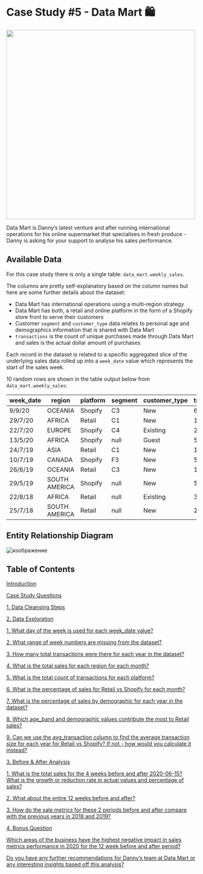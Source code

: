 # Case Study #5 - Data Mart  :shopping:

<img src="https://user-images.githubusercontent.com/98699089/156627083-8535d998-15ef-4c28-b339-978eeb54574a.png" width="500">

Data Mart is Danny’s latest venture and after running international operations for his online supermarket that specialises in fresh produce - Danny is asking for your support to analyse his sales performance.

## Available Data

For this case study there is only a single table: `data_mart.weekly_sales`.

The columns are pretty self-explanatory based on the column names but here are some further details about the dataset:
- Data Mart has international operations using a multi-region strategy
- Data Mart has both, a retail and online platform in the form of a Shopify store front to serve their customers
- Customer `segment` and `customer_type` data relates to personal age and demographics information that is shared with Data Mart
- `transactions` is the count of unique purchases made through Data Mart and sales is the actual dollar amount of purchases

Each record in the dataset is related to a specific aggregated slice of the underlying sales data rolled up into a `week_date` value which represents the start of the sales week.

10 random rows are shown in the table output below from `data_mart.weekly_sales`:

| week_date | region        | platform | segment | customer_type | transactions | sales      |
|-----------|---------------|----------|---------|---------------|--------------|------------|
| 9/9/20    | OCEANIA       | Shopify  | C3      | New           | 610          | 110033.89  |
| 29/7/20   | AFRICA        | Retail   | C1      | New           | 110692       | 3053771.19 |
| 22/7/20   | EUROPE        | Shopify  | C4      | Existing      | 24           | 8101.54    |
| 13/5/20   | AFRICA        | Shopify  | null    | Guest         | 5287         | 1003301.37 |
| 24/7/19   | ASIA          | Retail   | C1      | New           | 127342       | 3151780.41 |
| 10/7/19   | CANADA        | Shopify  | F3      | New           | 51           | 8844.93    |
| 26/6/19   | OCEANIA       | Retail   | C3      | New           | 152921       | 5551385.36 |
| 29/5/19   | SOUTH AMERICA | Shopify  | null    | New           | 53           | 10056.2    |
| 22/8/18   | AFRICA        | Retail   | null    | Existing      | 31721        | 1718863.58 |
| 25/7/18   | SOUTH AMERICA | Retail   | null    | New           | 2136         | 81757.91   |

## Entity Relationship Diagram

![изображение](https://user-images.githubusercontent.com/98699089/156622725-8f9981cb-a9f5-4c18-bcd8-27472fbb55bb.png)

## Table of Contents

[Introduction](https://github.com/muryulia/8-Week-SQL-Challenge/blob/main/Case%20Study%20%235%20-%20Data%20Mart/Solution.md/#introduction)

[Case Study Questions](https://github.com/muryulia/8-Week-SQL-Challenge/blob/main/Case%20Study%20%235%20-%20Data%20Mart/Solution.md/#case-study-questions)

[1. Data Cleansing Steps](https://github.com/muryulia/8-Week-SQL-Challenge/blob/main/Case%20Study%20%235%20-%20Data%20Mart/Solution.md/#1-data-cleansing-steps)

[2. Data Exploration](https://github.com/muryulia/8-Week-SQL-Challenge/blob/main/Case%20Study%20%235%20-%20Data%20Mart/Solution.md/#2-data-exploration)

[1. What day of the week is used for each week_date value?](https://github.com/muryulia/8-Week-SQL-Challenge/blob/main/Case%20Study%20%235%20-%20Data%20Mart/Solution.md/#1-what-day-of-the-week-is-used-for-each-week_date-value)

[2. What range of week numbers are missing from the dataset?](https://github.com/muryulia/8-Week-SQL-Challenge/blob/main/Case%20Study%20%235%20-%20Data%20Mart/Solution.md/#2-what-range-of-week-numbers-are-missing-from-the-dataset)

[3. How many total transactions were there for each year in the dataset?](https://github.com/muryulia/8-Week-SQL-Challenge/blob/main/Case%20Study%20%235%20-%20Data%20Mart/Solution.md/#3-how-many-total-transactions-were-there-for-each-year-in-the-dataset)

[4. What is the total sales for each region for each month?](https://github.com/muryulia/8-Week-SQL-Challenge/blob/main/Case%20Study%20%235%20-%20Data%20Mart/Solution.md/#4-what-is-the-total-sales-for-each-region-for-each-month)

[5. What is the total count of transactions for each platform?](https://github.com/muryulia/8-Week-SQL-Challenge/blob/main/Case%20Study%20%235%20-%20Data%20Mart/Solution.md/#5-what-is-the-total-count-of-transactions-for-each-platform)

[6. What is the percentage of sales for Retail vs Shopify for each month?](https://github.com/muryulia/8-Week-SQL-Challenge/blob/main/Case%20Study%20%235%20-%20Data%20Mart/Solution.md/#6-what-is-the-percentage-of-sales-for-retail-vs-shopify-for-each-month)

[7. What is the percentage of sales by demographic for each year in the dataset?](https://github.com/muryulia/8-Week-SQL-Challenge/blob/main/Case%20Study%20%235%20-%20Data%20Mart/Solution.md/#7-what-is-the-percentage-of-sales-by-demographic-for-each-year-in-the-dataset)

[8. Which age_band and demographic values contribute the most to Retail sales?](https://github.com/muryulia/8-Week-SQL-Challenge/blob/main/Case%20Study%20%235%20-%20Data%20Mart/Solution.md/#8-which-age_band-and-demographic-values-contribute-the-most-to-retail-sales)

[9. Can we use the avg_transaction column to find the average transaction size for each year for Retail vs Shopify? If not - how would you calculate it instead?](https://github.com/muryulia/8-Week-SQL-Challenge/blob/main/Case%20Study%20%235%20-%20Data%20Mart/Solution.md/#9-can-we-use-the-avg_transaction-column-to-find-the-average-transaction-size-for-each-year-for-retail-vs-shopify-if-not---how-would-you-calculate-it-instead)

[3. Before &amp; After Analysis](https://github.com/muryulia/8-Week-SQL-Challenge/blob/main/Case%20Study%20%235%20-%20Data%20Mart/Solution.md/#3-before--after-analysis)

[1. What is the total sales for the 4 weeks before and after 2020-06-15? What is the growth or reduction rate in actual values and percentage of sales?](https://github.com/muryulia/8-Week-SQL-Challenge/blob/main/Case%20Study%20%235%20-%20Data%20Mart/Solution.md/#1-what-is-the-total-sales-for-the-4-weeks-before-and-after-2020-06-15-what-is-the-growth-or-reduction-rate-in-actual-values-and-percentage-of-sales)

[2. What about the entire 12 weeks before and after?](https://github.com/muryulia/8-Week-SQL-Challenge/blob/main/Case%20Study%20%235%20-%20Data%20Mart/Solution.md/#2-what-about-the-entire-12-weeks-before-and-after)

[3. How do the sale metrics for these 2 periods before and after compare with the previous years in 2018 and 2019?](https://github.com/muryulia/8-Week-SQL-Challenge/blob/main/Case%20Study%20%235%20-%20Data%20Mart/Solution.md/#3-how-do-the-sale-metrics-for-these-2-periods-before-and-after-compare-with-the-previous-years-in-2018-and-2019)

[4. Bonus Question](https://github.com/muryulia/8-Week-SQL-Challenge/blob/main/Case%20Study%20%235%20-%20Data%20Mart/Solution.md/#4-bonus-question)

[Which areas of the business have the highest negative impact in sales metrics performance in 2020 for the 12 week before and after period?](https://github.com/muryulia/8-Week-SQL-Challenge/blob/main/Case%20Study%20%235%20-%20Data%20Mart/Solution.md/#which-areas-of-the-business-have-the-highest-negative-impact-in-sales-metrics-performance-in-2020-for-the-12-week-before-and-after-period)

[Do you have any further recommendations for Danny’s team at Data Mart or any interesting insights based off this analysis?](https://github.com/muryulia/8-Week-SQL-Challenge/blob/main/Case%20Study%20%235%20-%20Data%20Mart/Solution.md/#do-you-have-any-further-recommendations-for-dannys-team-at-data-mart-or-any-interesting-insights-based-off-this-analysis)
